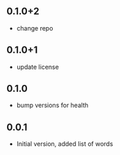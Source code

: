 ## 0.1.0+2
- change repo

## 0.1.0+1
- update license

## 0.1.0
- bump versions for health

## 0.0.1
- Initial version, added list of words
 